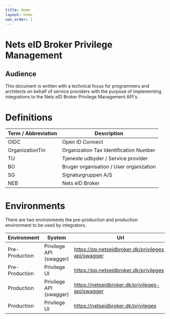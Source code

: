```yaml
---
title: Home
layout: home
nav_order: 1
---
```


# Nets eID Broker Privilege Management

## Audience
  
This document is written with a technical focus for programmers and architects on behalf of service providers with the purpose of implementing integrations to the Nets eID Broker Privilege Management API's.

# Definitions

| Term / Abbreviation | Description |
|---------------------|-------------|
|OIDC                 | Open ID Connect |
|OrganizationTin      | Organization Tax Identification Number |
|TU                   | Tjeneste udbyder / Service provider |
|BO                   | Bruger organisation / User organization |
|SG                   | Signaturgruppen A/S |
|NEB                  | Nets eID Broker | 

# Environments

There are two environments the pre-production and production environment to be used by integrators.

| Environment | System | Url |
|-------------|--------|-----|
| Pre-Production | Privilege API (swagger) | https://pp.netseidbroker.dk/privileges-api/swagger |
| Pre-Production | Privilege UI | https://pp.netseidbroker.dk/privileges |
| Production | Privilege API (swagger) | https://netseidbroker.dk/privileges-api/swagger |
| Production | Privilege UI | https://netseidbroker.dk/privileges |
